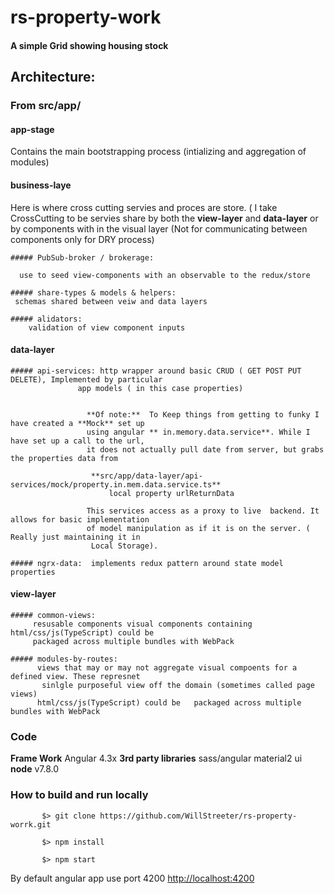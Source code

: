 # rs-property-work
#### A simple Grid showing housing stock


## Architecture:

###  From src/app/

####  app-stage
Contains the main bootstrapping process (intializing and aggregation of modules)

####  business-laye
 Here is where cross cutting servies and proces are store. ( I take CrossCutting to be servies share by both
 the  **view-layer** and  **data-layer** or by components with in the visual layer (Not for communicating
 between components only for DRY process)

    ##### PubSub-broker / brokerage:

      use to seed view-components with an observable to the redux/store

    ##### share-types & models & helpers:
     schemas shared between veiw and data layers

    ##### alidators:
        validation of view component inputs


####  data-layer

    ##### api-services: http wrapper around basic CRUD ( GET POST PUT DELETE), Implemented by particular
                   app models ( in this case properties)


                     **Of note:**  To Keep things from getting to funky I have created a **Mock** set up
                     using angular ** in.memory.data.service**. While I have set up a call to the url,
                     it does not actually pull date from server, but grabs the properties data from

                      **src/app/data-layer/api-services/mock/property.in.mem.data.service.ts**
                          local property urlReturnData

                     This services access as a proxy to live  backend. It allows for basic implementation
                     of model manipulation as if it is on the server. ( Really just maintaining it in
                      Local Storage).

    ##### ngrx-data:  implements redux pattern around state model properties

 ####  view-layer

    ##### common-views:
         resusable components visual components containing html/css/js(TypeScript) could be
         packaged across multiple bundles with WebPack

    ##### modules-by-routes:
          views that may or may not aggregate visual compoents for a defined view. These represnet
           sinlgle purposeful view off the domain (sometimes called page views)
          html/css/js(TypeScript) could be   packaged across multiple bundles with WebPack





###  Code
   **Frame Work**
      Angular 4.3x
   **3rd party libraries**
      sass/angular material2 ui
   **node**
      v7.8.0

### How to build  and run locally


```
       $> git clone https://github.com/WillStreeter/rs-property-worrk.git

       $> npm install

       $> npm start
```

   By default angular app use port 4200 [http://localhost:4200](http://localhost:4200)